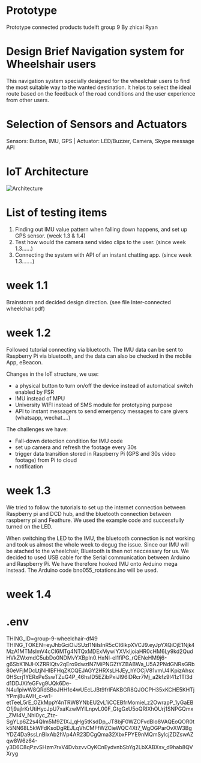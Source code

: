 # Prototype
Prototype connected products tudelft group 9
By zhicai Ryan

# Design Brief Navigation system for Wheelshair users
This navigation system specially designed for the wheelchair users to find the most suitable way to the wanted destination. It helps to select the ideal route based on the feedback of the road conditions and the user experience from other users. 

# Selection of Sensors and Actuators
Sensors: Button, IMU, GPS
| Actuator: LED/Buzzer, Camera, Skype message API

# IoT Architecture
  ![Architecture](https://lh3.googleusercontent.com/LzEYbPEtdMqo06LO1q7WaU1OoMFI5NcEfIEbCoFsny6N7CpCJrI5PK2MvOI39yQOq73Vdqml7Cmq6lu_bdum3TU1zY-_SOM3JrPZwoX5sJmx5KrjBLtWr51oUEO9dp3Or6KtW-W1AihBCWtQWeHu6M89ouCuGxAyVqQrPM1hAcvTqR9m6FFWOyBdKjrQd4CALYHKuc9lleUn4dOX6V8ihxexNsej6KkCn41s-NrESDR4B_V0UOPH1Uws4tZKxYpyBWrjy3AzKlI1O6r_4g6JKPTfgQKnFDO6t3UXcmPO_TLktjGkRraaWUpV6MVthpwcZJ5vSkXY3D9NRw952x2EXC-wrxooMzbP34UK2eXdCtIF8B_4tMav3u_GaqdB77ZFUrWrKhzWOW9YeP0NfcRzMJrSOr37cVfxKXd0pONmSIFtkpRqpTiSUx5mRpUcSJNC-WZ2HOfcbh1GTKx3EsT8sptl7RNq-mMVGC2fnBCsF4O6e_mItfec7tLQh5QJabg0rEHFWRxErFhuu3rmqedEvppwtzi7YeZUM04zuVsdKRg5_8jG1zCOxdgSEykAvzJIo5gCb_wupoC_VZg8yNXtMi1lbVR4Glpp-r5A7xttaj_kf3XbGqdL7XrftdbIPr2F6v0xeyeA2fKk69LZxFQyeQY-CzIyGESnu15_nzwThl46wNDijD7lAn8=w1499-h843-no)

# List of testing items
1. Finding out IMU value pattern when falling down happens, and set up GPS sensor. (week 1.3 & 1.4)
2. Test how would the camera send video clips to the user. (since week 1.3......)
3. Connecting the system with API of an instant chatting app. (since week 1.3.......)

# week 1.1
Brainstorm and decided design direction. (see file Inter-connected wheelchair.pdf)

# week 1.2
Followed tutorial connecting via bluetooth. The IMU data can be sent to Raspberry Pi via bluetooth, and the data can also be checked in the mobile App, eBeacon.

Changes in the IoT structure, we use:
  - a physical button to turn on/off the device instead of automatical switch enabled by FSR
  - IMU instead of MPU
  - University WIFI instead of SMS module for prototyping purpose
  - API to instant messagers to send emergency messages to care givers (whatsapp, wechat....)
  
The challenges we have:
  - Fall-down detection condition for IMU code
  - set up camera and refresh the footage every 30s
  - trigger data transition stored in Raspberry Pi (GPS and 30s video footage) from Pi to cloud
  - notification

# week 1.3
We tried to follow the tutorials to set up the internet connection between Raspberry pi and DCD hub, and the bluetooth connection between raspberry pi and Feathure. We used the example code and successfully turned on the LED.

When switching the LED to the IMU, the bluetooth connection is not working and took us almost the whole week to degug the issue.
Since our IMU will be atached to the wheelchair, Bluetooth is then not neccessary for us. We decided to used USB cable for the Serial communication between Arduino and Raspberry Pi. We have therefore hooked IMU onto Arduino mega instead. The Arduino code bno055_rotations.ino will be used. 

# week 1.4


# .env
THING_ID=group-9-wheelchair-df49
THING_TOKEN=eyJhbGciOiJSUzI1NiIsInR5cCI6IkpXVCJ9.eyJpYXQiOjE1Njk4MzA1MTMsImV4cCI6MTg4NTQxMDExMywiYXVkIjoiaHR0cHM6Ly9kd2QudHVkZWxmdC5ubDo0NDMvYXBpIn0.HxNI-eI1fiPG_rQENeHM9j6-g6SbK1NJHXZRRIQtv2qEro9dwzlN7MiPNGZtYZBABWa_U5A2PNdGNRsGRb80eVFjMDcLtjNHIBFHqZKCQEJAGY2HRXsLHJEy_hYOCjV81vmU4IKpizAhsx0HScrj1YERxPeSswTZuG4P_46hsID5EZibPxiJl96IDRcr7Mj_a2kfz9I41z1Tl3dd1DDJXifeGFvg9UQk6De-N4u1piwW8QRdSBoJHH1c4wUEcLJBt9frlFAKBGR8QJOCPH35xKCHE5KHTjYPmj8uAVH_c-w1-etTeeL5rE_OZkMppY4nTRW8YNbEU2vL1iCCEBfrMomieLz2OwrapP_1yGaEBOfj9ajlrKrUtiHycJpU7xaKzwMYILnpvL00F_GtgGxU5oQRIXhOUrj1SNPGQmx_ZMI4V_Nhi0yc_Ztz-SgYLp6Z2s4QIm5M9Z1XJ_qHg5tKsdDp_JT8bjF0WZOFvdBlo8VAQEoQOR0tk5NN68L5kWFdKsoDgREJLqVhCMFfWZCieWQC4Xt7_WgOGParOvXW3BgYDZ4Da9ssLnBIxAb2hVp4AR23DCgQma32XbxFPYE9nMQmSylcjZDZswAZqw8W6z64-y3D6C8qPzvSHzm7rxV4DvbzvvOyKCnEydvnbSbYg2LbXABXsv_d9hab8QVXryg

